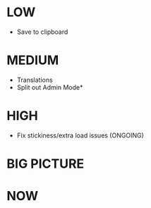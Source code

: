 # LOW

* Save to clipboard

# MEDIUM

* Translations
* Split out Admin Mode* 

# HIGH

* Fix stickiness/extra load issues (ONGOING)

# BIG PICTURE


# NOW

